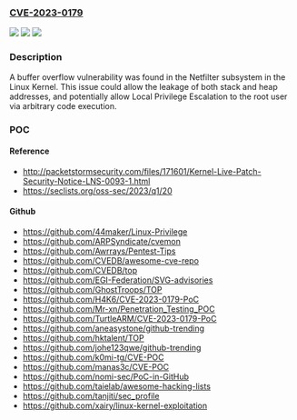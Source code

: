 ### [CVE-2023-0179](https://cve.mitre.org/cgi-bin/cvename.cgi?name=CVE-2023-0179)
![](https://img.shields.io/static/v1?label=Product&message=kernel&color=blue)
![](https://img.shields.io/static/v1?label=Version&message=n%2Fa&color=blue)
![](https://img.shields.io/static/v1?label=Vulnerability&message=CWE-190&color=brighgreen)

### Description

A buffer overflow vulnerability was found in the Netfilter subsystem in the Linux Kernel. This issue could allow the leakage of both stack and heap addresses, and potentially allow Local Privilege Escalation to the root user via arbitrary code execution.

### POC

#### Reference
- http://packetstormsecurity.com/files/171601/Kernel-Live-Patch-Security-Notice-LNS-0093-1.html
- https://seclists.org/oss-sec/2023/q1/20

#### Github
- https://github.com/44maker/Linux-Privilege
- https://github.com/ARPSyndicate/cvemon
- https://github.com/Awrrays/Pentest-Tips
- https://github.com/CVEDB/awesome-cve-repo
- https://github.com/CVEDB/top
- https://github.com/EGI-Federation/SVG-advisories
- https://github.com/GhostTroops/TOP
- https://github.com/H4K6/CVE-2023-0179-PoC
- https://github.com/Mr-xn/Penetration_Testing_POC
- https://github.com/TurtleARM/CVE-2023-0179-PoC
- https://github.com/aneasystone/github-trending
- https://github.com/hktalent/TOP
- https://github.com/johe123qwe/github-trending
- https://github.com/k0mi-tg/CVE-POC
- https://github.com/manas3c/CVE-POC
- https://github.com/nomi-sec/PoC-in-GitHub
- https://github.com/taielab/awesome-hacking-lists
- https://github.com/tanjiti/sec_profile
- https://github.com/xairy/linux-kernel-exploitation

